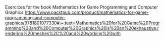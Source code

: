 Exercices for the book Mathematics for Game Programming and Computer Graphics
https://www.packtpub.com/product/mathematics-for-game-programming-and-computer-graphics/9781801077330#:~:text=Mathematics%20for%20Game%20Programming%20and%20Computer%20Graphics%20is%20an%20exhaustive,rendering%20meshes%2C%20and%20working%20with

